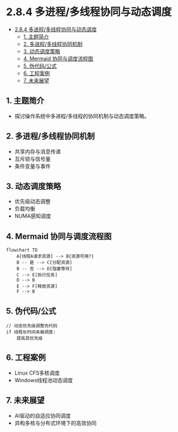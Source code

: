 # 2.8.4 多进程/多线程协同与动态调度


<!-- TOC START -->

- [2.8.4 多进程/多线程协同与动态调度](#284-多进程多线程协同与动态调度)
  - [1. 主题简介](#1-主题简介)
  - [2. 多进程/多线程协同机制](#2-多进程多线程协同机制)
  - [3. 动态调度策略](#3-动态调度策略)
  - [4. Mermaid 协同与调度流程图](#4-mermaid-协同与调度流程图)
  - [5. 伪代码/公式](#5-伪代码公式)
  - [6. 工程案例](#6-工程案例)
  - [7. 未来展望](#7-未来展望)

<!-- TOC END -->

## 1. 主题简介

- 探讨操作系统中多进程/多线程的协同机制与动态调度策略。

## 2. 多进程/多线程协同机制

- 共享内存与消息传递
- 互斥锁与信号量
- 条件变量与事件

## 3. 动态调度策略

- 优先级动态调整
- 负载均衡
- NUMA感知调度

## 4. Mermaid 协同与调度流程图

```mermaid
flowchart TD
    A[线程A请求资源] --> B{资源可用?}
    B -- 是 --> C[分配资源]
    B -- 否 --> D[阻塞等待]
    C --> E[执行任务]
    D --> B
    E --> F[释放资源]
    F --> B
```

## 5. 伪代码/公式

```pseudo
// 动态优先级调整伪代码
if 线程长时间未被调度:
    提高其优先级
```

## 6. 工程案例

- Linux CFS多核调度
- Windows线程池动态调度

## 7. 未来展望

- AI驱动的自适应协同调度
- 异构多核与分布式环境下的高效协同

